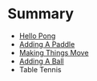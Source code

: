 # Summary

* [Hello Pong](README.adoc)
* [Adding A Paddle](paddle.adoc)
* [Making Things Move](moving.adoc)
* [Adding A Ball](ball.adoc)
* Table Tennis


